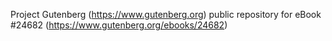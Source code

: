 Project Gutenberg (https://www.gutenberg.org) public repository for eBook #24682 (https://www.gutenberg.org/ebooks/24682)
